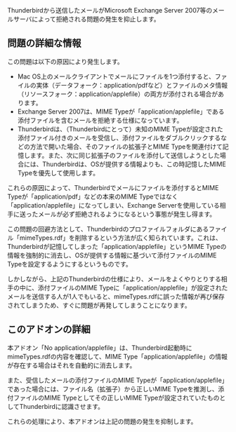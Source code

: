Thunderbirdから送信したメールがMicrosoft Exchange Server 2007等のメールサーバによって拒絶される問題の発生を抑止します。

## 問題の詳細な情報

この問題は以下の原因により発生します。

 * Mac OS上のメールクライアントでメールにファイルを1つ添付すると、ファイルの実体（データフォーク：application/pdfなど）とファイルのメタ情報（リソースフォーク：application/applefile）の両方が添付される場合があります。
 * Exchange Server 2007は、MIME Typeが「application/applefile」である添付ファイルを含むメールを拒絶する仕様になっています。
 * Thunderbirdは、（Thunderbirdにとって）未知のMIME Typeが設定された添付ファイル付きのメールを受信し、添付ファイルをダブルクリックするなどの方法で開いた場合、そのファイルの拡張子とMIME Typeを関連付けて記憶します。また、次に同じ拡張子のファイルを添付して送信しようとした場合には、Thunderbirdは、OSが提供する情報よりも、この時記憶したMIME Typeを優先して使用します。

これらの原因によって、Thunderbirdでメールにファイルを添付するとMIME Typeが「application/pdf」などの本来のMIME Typeではなく「application/applefile」になってしまい、Exchange Serverを使用している相手に送ったメールが必ず拒絶されるようになるという事態が発生し得ます。

この問題の回避方法として、Thunderbirdのプロファイルフォルダにあるファイル「mimeTypes.rdf」を削除するという方法が広く知られています。これは、Thunderbirdが記憶してしまった「application/applefile」というMIME Typeの情報を強制的に消去し、OSが提供する情報に基づいて添付ファイルのMIME Typeを設定するようにするというものです。

しかしながら、上記のThunderbirdの仕様により、メールをよくやりとりする相手の中に、添付ファイルのMIME Typeに「application/applefile」が設定されたメールを送信する人が1人でもいると、mimeTypes.rdfに誤った情報が再び保存されてしまうため、すぐに問題が再発してしまうことになります。

## このアドオンの詳細

本アドオン「No application/applefile」は、Thunderbird起動時にmimeTypes.rdfの内容を確認して、MIME Type「application/applefile」の情報が存在する場合はそれを自動的に消去します。

また、受信したメールの添付ファイルのMIME Typeが「application/applefile」であった場合には、ファイル名（拡張子）から正しいMIME Typeを推測し、添付ファイルのMIME Typeとしてその正しいMIME Typeが設定されていたものとしてThunderbirdに認識させます。

これらの処理により、本アドオンは上記の問題の発生を抑制します。
